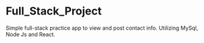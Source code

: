 # Full_Stack_Project
Simple full-stack practice app to view and post contact info. Utilizing MySql, Node Js and React.
